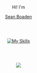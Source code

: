 <p align="center">Hi! I'm</p>

<p align="center">
  <a href="https://sean-b.com">Sean Boaden</a>
</p>

<br/><br/>

<div align="center">

[![My Skills](https://skillicons.dev/icons?i=html,css,js,ts,react,vue,nextjs,nuxtjs,nodejs,java,mongodb)](https://sean-b.com)

</p>

<br/>
<br/>

<p align="center">
  <img src="https://wakatime.com/badge/user/2310baea-2bcc-42e9-aa57-459594f791bb.svg" />
</p>
